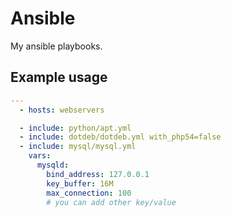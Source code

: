 Ansible
=======

My ansible playbooks.

## Example usage

``` yaml
---
  - hosts: webservers

  - include: python/apt.yml
  - include: dotdeb/dotdeb.yml with_php54=false
  - include: mysql/mysql.yml
    vars:
      mysqld:
        bind_address: 127.0.0.1
        key_buffer: 16M
        max_connection: 100
        # you can add other key/value
```
